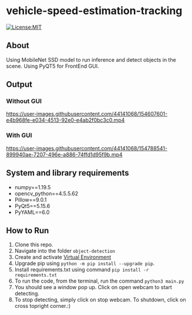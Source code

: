# vehicle-speed-estimation-tracking
[![License:MIT](https://img.shields.io/badge/License-MIT-green.svg)](https://github.com/nalindas9/terrain-understanding/blob/master/LICENSE)

## About
Using MobileNet SSD model to run inference and detect objects in the scene. Using PyQT5 for FrontEnd GUI.

## Output

### Without GUI
https://user-images.githubusercontent.com/44141068/154607601-e4b968fe-e034-4513-92e0-e4ab2f0bc3c0.mp4

### With GUI
https://user-images.githubusercontent.com/44141068/154788541-899940ae-7207-496e-a886-74ffd1d95f9b.mp4

## System and library requirements

- numpy==1.19.5
- opencv_python==4.5.5.62
- Pillow==9.0.1
- PyQt5==5.15.6
- PyYAML==6.0

## How to Run
1. Clone this repo. <br>
2. Navigate into the folder `object-detection` <br>
3. Create and activate [Virtual Environment](https://docs.python.org/3/library/venv.html) <br>
4. Upgrade pip using `python -m pip install --upgrade pip`.
5. Install requirements.txt using command `pip install -r requirements.txt`
6. To run the code, from the terminal, run the command `python3 main.py` <br>
7. You should see a window pop up. Click on open webcam to start detecting.
7. To stop detecting, simply click on stop webcam. To shutdown, click on cross topright corner.:)


